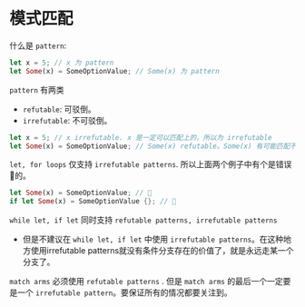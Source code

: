 # 模式匹配

什么是 `pattern`:

```rust
let x = 5; // x 为 pattern
let Some(x) = SomeOptionValue; // Some(x) 为 pattern
```



`pattern` 有两类

* `refutable`: 可驳倒。
* `irrefutable`: 不可驳倒。

```rust
let x = 5; // x irrefutable. x 是一定可以匹配上的，所以为 irrefutable
let Some(x) = SomeOptionValue; // Some(x) refutable。Some(x) 有可能匹配不上，所以为 refutable
```



 `let, for loops` 仅支持 `irrefutable patterns`. 所以上面两个例子中有个是错误🙅的。

```rust
let Some(x) = SomeOptionValue; // 🙅
if let Some(x) = SomeOptionValue {}; // 🙆
```



`while let, if let` 同时支持 `refutable patterns, irrefutable patterns`

* 但是不建议在 `while let, if let` 中使用 `irrefutable patterns`。在这种地方使用irrefutable patterns就没有条件分支存在的价值了，就是永远走某一个分支了。



`match arms` 必须使用 `refutable patterns` . 但是 `match arms` 的最后一个一定要是一个 `irrefutable pattern`。要保证所有的情况都要关注到。





 
